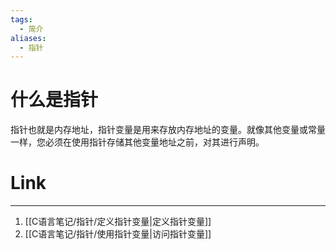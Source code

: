 ```yaml
---
tags:
  - 简介
aliases:
  - 指针
---
```

# 什么是指针

指针也就是内存地址，指针变量是用来存放内存地址的变量。就像其他变量或常量一样，您必须在使用指针存储其他变量地址之前，对其进行声明。



# Link
---
1. [[C语言笔记/指针/定义指针变量|定义指针变量]]
2. [[C语言笔记/指针/使用指针变量|访问指针变量]]